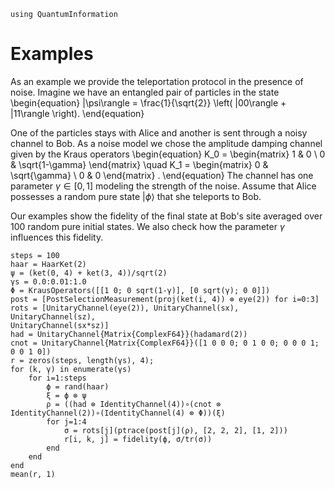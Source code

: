 ```@setup QuantumInformation
using QuantumInformation
```

# Examples
As an example we provide the teleportation protocol in the
presence of noise. Imagine we have an entangled pair of particles in the state
\begin{equation}
|\psi\rangle = \frac{1}{\sqrt{2}} \left( |00\rangle + |11\rangle \right).
\end{equation}

One of the particles stays with Alice and another is sent through a noisy
channel to Bob. As a noise model we chose the amplitude damping channel given by
the Kraus operators
\begin{equation}
K_0 = \begin{matrix}
1 & 0 \\
0 & \sqrt{1-\gamma}
\end{matrix} \quad
K_1 = \begin{matrix}
0 & \sqrt{\gamma} \\
0 & 0
\end{matrix}
.
\end{equation}
The channel has one parameter $\gamma \in [0, 1]$ modeling the strength of the
noise. Assume that Alice possesses a random pure state $|\phi\rangle$ that she
teleports to Bob.

Our examples show the fidelity of the final state at Bob's site averaged over
$100$ random pure initial states. We also check how the parameter $\gamma$
influences this fidelity.

```@repl QuantumInformation
steps = 100
haar = HaarKet(2)
ψ = (ket(0, 4) + ket(3, 4))/sqrt(2)
γs = 0.0:0.01:1.0
Φ = KrausOperators([[1 0; 0 sqrt(1-γ)], [0 sqrt(γ); 0 0]])
post = [PostSelectionMeasurement(proj(ket(i, 4)) ⊗ eye(2)) for i=0:3]
rots = [UnitaryChannel(eye(2)), UnitaryChannel(sx), UnitaryChannel(sz),
UnitaryChannel(sx*sz)]
had = UnitaryChannel{Matrix{ComplexF64}}(hadamard(2))
cnot = UnitaryChannel{Matrix{ComplexF64}}([1 0 0 0; 0 1 0 0; 0 0 0 1; 0 0 1 0])
r = zeros(steps, length(γs), 4);
for (k, γ) in enumerate(γs)
    for i=1:steps
        ϕ = rand(haar)
        ξ = ϕ ⊗ ψ
        ρ = ((had ⊗ IdentityChannel(4))∘(cnot ⊗
IdentityChannel(2))∘(IdentityChannel(4) ⊗ Φ))(ξ)
        for j=1:4
            σ = rots[j](ptrace(post[j](ρ), [2, 2, 2], [1, 2]))
            r[i, k, j] = fidelity(ϕ, σ/tr(σ))
        end
    end
end
mean(r, 1)
```
